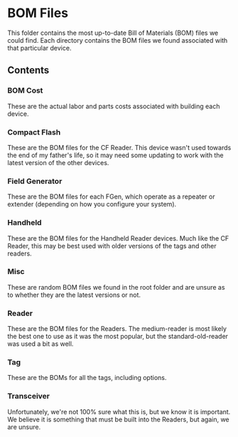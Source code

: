 # BOM Files

This folder contains the most up-to-date Bill of Materials (BOM) files we could find. Each directory contains the BOM files we found associated with that particular device.

## Contents

### BOM Cost

These are the actual labor and parts costs associated with building each device.

### Compact Flash

These are the BOM files for the CF Reader. This device wasn't used towards the end of my father's life, so it may need some updating to work with the latest version of the other devices.

### Field Generator

These are the BOM files for each FGen, which operate as a repeater or extender (depending on how you configure your system).

### Handheld

These are the BOM files for the Handheld Reader devices. Much like the CF Reader, this may be best used with older versions of the tags and other readers.

### Misc

These are random BOM files we found in the root folder and are unsure as to whether they are the latest versions or not.

### Reader

These are the BOM files for the Readers. The medium-reader is most likely the best one to use as it was the most popular, but the standard-old-reader was used a bit as well.

### Tag

These are the BOMs for all the tags, including options.

### Transceiver

Unfortunately, we're not 100% sure what this is, but we know it is important. We believe it is something that must be built into the Readers, but again, we are unsure.